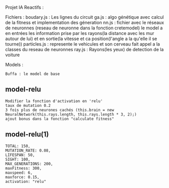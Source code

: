 Projet IA Reactifs : 

Fichiers : 
    boudary.js : Les lignes du circuit
    ga.js : algo génétique avec calcul de la fitness et implementation des géneration 
    nn.js : fichier avec le réseaux de neuronnes (reseau de neuronne dans la fonction cretemodel) le model a en entrées les information prise par les rayons(la distance avec les mur autour de lui) et en sortie(la vitesse et ca position(l'angle a la qu'elle il se tourne))
    particles.js : represente le vehicules et son cerveau fait appel a la classes du reseau de neuronnes
    ray.js : Rayons(les yeux) de detection de la voiture 


Models : 

    Buffa : le model de base 
## model-relu
    Modifier la fonction d'activation en 'relu'
    taux de mutation 0.2
    3 fois plus de neurones cachés (this.brain = new NeuralNetwork(this.rays.length, this.rays.length * 3, 2);)
    ajout bonus dans la fonction "calculate fitness"

## model-relu(1)
    TOTAL: 150,
    MUTATION_RATE: 0.08,
    LIFESPAN: 50,
    SIGHT: 100,
    MAX_GENERATIONS: 200,
    maxFitness: 300,
    maxspeed: 6,
    maxforce: 0.15,
    activation: "relu"

